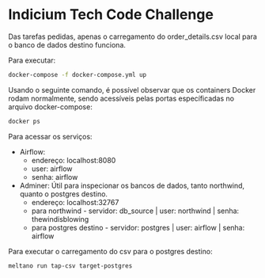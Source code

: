 # Indicium Tech Code Challenge

Das tarefas pedidas, apenas o carregamento do order\_details.csv local para o banco de dados destino funciona.

Para executar:

```bash
docker-compose -f docker-compose.yml up
```

Usando o seguinte comando, é possível observar que os containers Docker rodam normalmente, sendo acessíveis pelas
portas específicadas no arquivo docker-compose:

```bash
docker ps
```

Para acessar os serviços:

- Airflow:
  - endereço: localhost:8080
  - user: airflow
  - senha: airflow
- Adminer:
  Útil para inspecionar os bancos de dados, tanto northwind, quanto o postgres destino.
  - endereço: localhost:32767
  - para northwind - servidor: db\_source | user: northwind | senha: thewindisblowing
  - para postgres destino - servidor: postgres | user: airflow | senha: airflow

Para executar o carregamento do csv para o postgres destino:

```bash
meltano run tap-csv target-postgres
```


